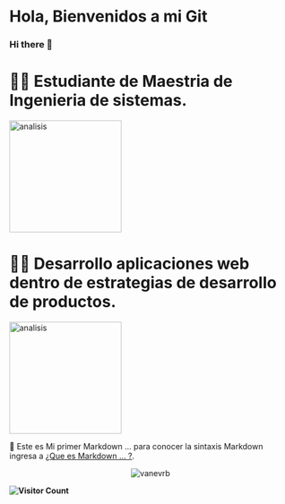 # Hola, Bienvenidos a mi Git
### Hi there 👋


# 👩‍💼  Estudiante de Maestria de Ingenieria de sistemas.

<img width="200" alt="analisis" src="https://github.com/vanevrb/vanevrb/blob/master/student.jpg"> 


# 💁‍♀️ Desarrollo aplicaciones web dentro de estrategias de desarrollo de productos.

<img width="200" alt="analisis" src="https://github.com/vanevrb/vanevrb/blob/master/analytics.png"> 


🔭 Este es Mi primer Markdown ... para conocer la sintaxis Markdown ingresa a [¿Que es Markdown ... ?](https://www.twitch.tv/videos/699621601).

<!--

![Avatar](https://github.com/vanevrb/vanevrb/blob/master/analytics.png)

**vanevrb/vanevrb** is a ✨ _special_ ✨ repository because its `README.md` (this file) appears on your GitHub profile.

Here are some ideas to get you started:

- 🔭 I’m currently working on ...
- 🌱 I’m currently learning ...
- 👯 I’m looking to collaborate on ...
- 🤔 I’m looking for help with ...
- 💬 Ask me about ...
- 📫 How to reach me: ...
- 😄 Pronouns: ...
- ⚡ Fun fact: ...
-->
<!--
**Visitor Count :**
<br>
-->
<p align="center">
	<img src=https://github-readme-stats.vercel.app/api?username=vanevrb&show_icons=true alt=vanevrb />
  
<b Style="text-align:right;">![Visitor Count](https://profile-counter.glitch.me/vanevrb/count.svg) <b>
</p>
